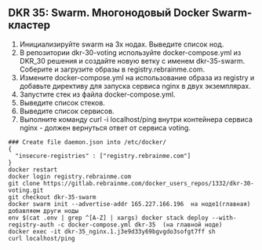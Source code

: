 ## DKR 35: Swarm. Многонодовый Docker Swarm-кластер


1. Инициализируйте swarm на 3х нодах. Выведите список нод.
2. В репозитории dkr-30-voting используйте docker-compose.yml из DKR_30 решения и создайте новую ветку с именем dkr-35-swarm. Соберите и загрузите образы в registry.rebrainme.com.
3. Измените docker-compose.yml на использование образа из registry и добавьте директиву для запуска сервиса nginx в двух экземплярах.
4. Запустите стек из файла docker-compose.yml.
5. Выведите список стеков.
6. Выведите список сервисов.
7. Выполните команду curl -i localhost/ping внутри контейнера сервиса nginx - должен вернуться ответ от сервиса voting.

```
### Create file daemon.json into /etc/docker/
{
  "insecure-registries" : ["registry.rebrainme.com"]
}
docker restart
docker login registry.rebrainme.com
git clone https://gitlab.rebrainme.com/docker_users_repos/1332/dkr-30-voting.git
git checkout dkr-35-swarm
docker swarm init --advertise-addr 165.227.166.196  на ноде1(главная)
добавляем други ноды
env $(cat .env | grep ^[A-Z] | xargs) docker stack deploy --with-registry-auth -c docker-compose.yml dkr-35  (на главной ноде)
docker exec -it dkr-35_nginx.1.j3e9d33y69bgvgdo3sofgt7ff sh
curl localhost/ping
```
